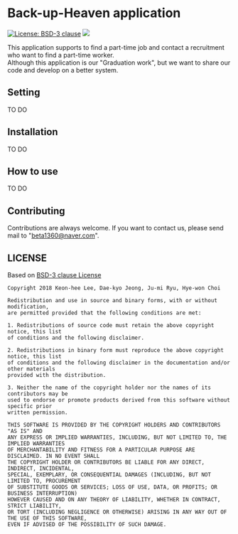 # Back-up-Heaven application
[![License: BSD-3 clause](https://img.shields.io/badge/LICENSE-BSD--3%20clause-yellow.svg)](https://github.com/KeonHeeLee/Back-up-Heaven/blob/master/LICENSE)
<img src="https://img.shields.io/badge/python-%3E%3D3-brightgreen.svg">

 This application supports to find a part-time job and contact a recruitment who want to find a part-time worker.</br>
Although this application is our "Graduation work", but we want to share our code and develop on a better system.
 
## Setting

TO DO

## Installation

TO DO

## How to use

TO DO
 
## Contributing

Contributions are always welcome. If you want to contact us, please send mail to "beta1360@naver.com".

 
## LICENSE

Based on [BSD-3 clause License](https://github.com/KeonHeeLee/Back-up-Heaven/blob/master/LICENSE)

```
Copyright 2018 Keon-hee Lee, Dae-kyo Jeong, Ju-mi Ryu, Hye-won Choi

Redistribution and use in source and binary forms, with or without modification, 
are permitted provided that the following conditions are met:

1. Redistributions of source code must retain the above copyright notice, this list 
of conditions and the following disclaimer.

2. Redistributions in binary form must reproduce the above copyright notice, this list 
of conditions and the following disclaimer in the documentation and/or other materials 
provided with the distribution.

3. Neither the name of the copyright holder nor the names of its contributors may be 
used to endorse or promote products derived from this software without specific prior
written permission.

THIS SOFTWARE IS PROVIDED BY THE COPYRIGHT HOLDERS AND CONTRIBUTORS "AS IS" AND 
ANY EXPRESS OR IMPLIED WARRANTIES, INCLUDING, BUT NOT LIMITED TO, THE IMPLIED WARRANTIES 
OF MERCHANTABILITY AND FITNESS FOR A PARTICULAR PURPOSE ARE DISCLAIMED. IN NO EVENT SHALL 
THE COPYRIGHT HOLDER OR CONTRIBUTORS BE LIABLE FOR ANY DIRECT, INDIRECT, INCIDENTAL, 
SPECIAL, EXEMPLARY, OR CONSEQUENTIAL DAMAGES (INCLUDING, BUT NOT LIMITED TO, PROCUREMENT 
OF SUBSTITUTE GOODS OR SERVICES; LOSS OF USE, DATA, OR PROFITS; OR BUSINESS INTERRUPTION) 
HOWEVER CAUSED AND ON ANY THEORY OF LIABILITY, WHETHER IN CONTRACT, STRICT LIABILITY, 
OR TORT (INCLUDING NEGLIGENCE OR OTHERWISE) ARISING IN ANY WAY OUT OF THE USE OF THIS SOFTWARE, 
EVEN IF ADVISED OF THE POSSIBILITY OF SUCH DAMAGE.
```
